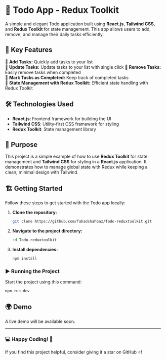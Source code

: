 # 📝 Todo App - Redux Toolkit

A simple and elegant Todo application built using **React.js**, **Tailwind CSS**, and **Redux Toolkit** for state management. This app allows users to add, remove, and manage their daily tasks efficiently.

## 🚀 Key Features

📌 **Add Tasks:** Quickly add tasks to your list  
📌 **Update Tasks:** Update tasks to your list with single click 
📌 **Remove Tasks:** Easily remove tasks when completed  
📌 **Mark Tasks as Completed:** Keep track of completed tasks  
📌 **State Management with Redux Toolkit:** Efficient state handling with Redux Toolkit  

## 🛠️ Technologies Used

- **React.js**: Frontend framework for building the UI
- **Tailwind CSS**: Utility-first CSS framework for styling
- **Redux Toolkit**: State management library

## 🎯 Purpose

This project is a simple example of how to use **Redux Toolkit** for state management and **Tailwind CSS** for styling in a **React.js** application. It demonstrates how to manage global state with Redux while keeping a clean, minimal design with Tailwind.

## 🏗️ Getting Started

Follow these steps to get started with the Todo app locally:

1. **Clone the repository:**
   ```bash
   git clone https://github.com/fahadshahbaz/Todo-reduxtoolkit.git
   ```
2. **Navigate to the project directory:**
   ```bash
   cd Todo-reduxtoolkit
   ```
3. **Install dependencies:**
   ```bash
   npm install
   ```

### ▶️ Running the Project

Start the project using this command:
   ```bash
   npm run dev
   ```

## 🌍 Demo

A live demo will be available soon.

---

### 💻 Happy Coding! 🚀

If you find this project helpful, consider giving it a star on GitHub ⭐!